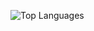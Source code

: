 ![Top Languages](https://github-readme-stats.vercel.app/api/top-langs/?username=yourusername&layout=compact)